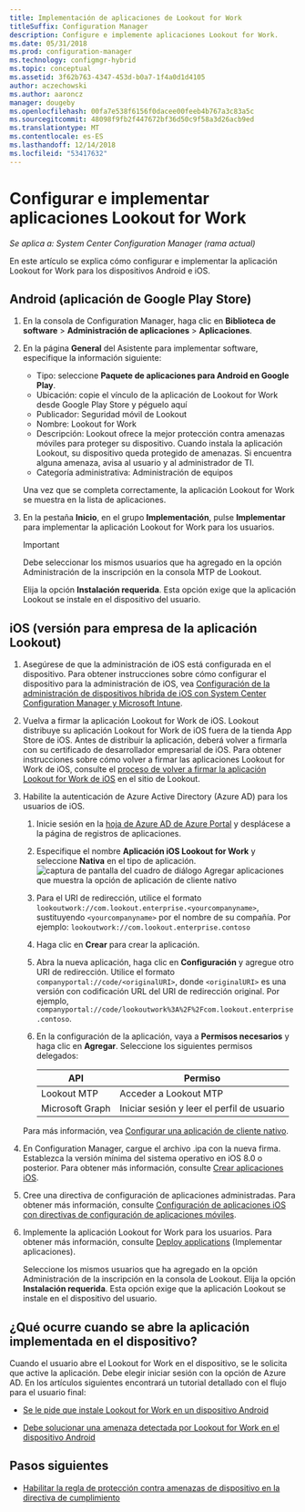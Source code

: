 ```yaml
---
title: Implementación de aplicaciones de Lookout for Work
titleSuffix: Configuration Manager
description: Configure e implemente aplicaciones Lookout for Work.
ms.date: 05/31/2018
ms.prod: configuration-manager
ms.technology: configmgr-hybrid
ms.topic: conceptual
ms.assetid: 3f62b763-4347-453d-b0a7-1f4a0d1d4105
author: aczechowski
ms.author: aaroncz
manager: dougeby
ms.openlocfilehash: 00fa7e538f6156f0dacee00feeb4b767a3c83a5c
ms.sourcegitcommit: 48098f9fb2f447672bf36d50c9f58a3d26acb9ed
ms.translationtype: MT
ms.contentlocale: es-ES
ms.lasthandoff: 12/14/2018
ms.locfileid: "53417632"
---
```

# <a name="configure-and-deploy-lookout-for-work-apps"></a>Configurar e implementar aplicaciones Lookout for Work

*Se aplica a: System Center Configuration Manager (rama actual)*

En este artículo se explica cómo configurar e implementar la aplicación Lookout for Work para los dispositivos Android e iOS.



## <a name="android-google-play-store-app"></a>Android (aplicación de Google Play Store)
1.  En la consola de Configuration Manager, haga clic en **Biblioteca de software** > **Administración de aplicaciones** > **Aplicaciones**.  

2.  En la página **General** del Asistente para implementar software, especifique la información siguiente:  
    - Tipo: seleccione **Paquete de aplicaciones para Android en Google Play**.
    - Ubicación: copie el vínculo de la aplicación de Lookout for Work desde Google Play Store y péguelo aquí
    - Publicador: Seguridad móvil de Lookout
    - Nombre: Lookout for Work
    - Descripción: Lookout ofrece la mejor protección contra amenazas móviles para proteger su dispositivo. Cuando instala la aplicación Lookout, su dispositivo queda protegido de amenazas. Si encuentra alguna amenaza, avisa al usuario y al administrador de TI.
    - Categoría administrativa: Administración de equipos  

    Una vez que se completa correctamente, la aplicación Lookout for Work se muestra en la lista de aplicaciones.  

3.  En la pestaña **Inicio**, en el grupo **Implementación**, pulse **Implementar** para implementar la aplicación Lookout for Work para los usuarios.   
    >[!IMPORTANT]  
    >Debe seleccionar los mismos usuarios que ha agregado en la opción Administración de la inscripción en la consola MTP de Lookout.  

    Elija la opción **Instalación requerida**. Esta opción exige que la aplicación Lookout se instale en el dispositivo del usuario.  



## <a name="ios-enterprise-signed-version-of-lookout-app"></a>iOS (versión para empresa de la aplicación Lookout)

1. Asegúrese de que la administración de iOS está configurada en el dispositivo. Para obtener instrucciones sobre cómo configurar el dispositivo para la administración de iOS, vea [Configuración de la administración de dispositivos híbrida de iOS con System Center Configuration Manager y Microsoft Intune](/sccm/mdm/deploy-use/enroll-hybrid-ios-mac).  

2. Vuelva a firmar la aplicación Lookout for Work de iOS. Lookout distribuye su aplicación Lookout for Work de iOS fuera de la tienda App Store de iOS. Antes de distribuir la aplicación, deberá volver a firmarla con su certificado de desarrollador empresarial de iOS. Para obtener instrucciones sobre cómo volver a firmar las aplicaciones Lookout for Work de iOS, consulte el [proceso de volver a firmar la aplicación Lookout for Work de iOS](https://personal.support.lookout.com/hc/articles/114094038714) en el sitio de Lookout.  

3. Habilite la autenticación de Azure Active Directory (Azure AD) para los usuarios de iOS.
   1.  Inicie sesión en la [hoja de Azure AD de Azure Portal](https://portal.azure.com/#blade/Microsoft_AAD_IAM/ActiveDirectoryMenuBlade/Overview) y desplácese a la página de registros de aplicaciones.  
   2.  Especifique el nombre **Aplicación iOS Lookout for Work** y seleccione **Nativa** en el tipo de aplicación.  
   ![captura de pantalla del cuadro de diálogo Agregar aplicaciones que muestra la opción de aplicación de cliente nativo](media/aad-add-app-reg.png)

   3.  Para el URI de redirección, utilice el formato `lookoutwork://com.lookout.enterprise.<yourcompanyname>`, sustituyendo `<yourcompanyname>` por el nombre de su compañía. Por ejemplo: `lookoutwork://com.lookout.enterprise.contoso`
   4. Haga clic en **Crear** para crear la aplicación. 
   5.  Abra la nueva aplicación, haga clic en **Configuración** y agregue otro URI de redirección. Utilice el formato `companyportal://code/<originalURI>`, donde `<originalURI>` es una versión con codificación URL del URI de redirección original. Por ejemplo, `companyportal://code/lookoutwork%3A%2F%2Fcom.lookout.enterprise.contoso`.
   6.  En la configuración de la aplicación, vaya a **Permisos necesarios** y haga clic en **Agregar**. Seleccione los siguientes permisos delegados:  

       | API  | Permiso  |
       |---------|---------|
       | Lookout MTP     | Acceder a Lookout MTP         |
       | Microsoft Graph     | Iniciar sesión y leer el perfil de usuario        |  

   Para más información, vea [Configurar una aplicación de cliente nativo](/azure/app-service/app-service-mobile-how-to-configure-active-directory-authentication#optional-configure-a-native-client-application).  


4. En Configuration Manager, cargue el archivo .ipa con la nueva firma. Establezca la versión mínima del sistema operativo en iOS 8.0 o posterior. Para obtener más información, consulte [Crear aplicaciones iOS](/sccm/apps/get-started/creating-ios-applications).   


5. Cree una directiva de configuración de aplicaciones administradas. Para obtener más información, consulte [Configuración de aplicaciones iOS con directivas de configuración de aplicaciones móviles](/sccm/apps/deploy-use/configure-ios-apps-with-app-configuration-policies).  


6. Implemente la aplicación Lookout for Work para los usuarios. Para obtener más información, consulte [Deploy applications](/sccm/apps/deploy-use/deploy-applications) (Implementar aplicaciones).  

   Seleccione los mismos usuarios que ha agregado en la opción Administración de la inscripción en la consola de Lookout. Elija la opción **Instalación requerida**. Esta opción exige que la aplicación Lookout se instale en el dispositivo del usuario.



## <a name="what-happens-when-the-deployed-app-is-opened-on-the-device"></a>¿Qué ocurre cuando se abre la aplicación implementada en el dispositivo?

Cuando el usuario abre el Lookout for Work en el dispositivo, se le solicita que active la aplicación. Debe elegir iniciar sesión con la opción de Azure AD. En los artículos siguientes encontrará un tutorial detallado con el flujo para el usuario final:

- [Se le pide que instale Lookout for Work en un dispositivo Android](/intune-user-help/you-are-prompted-to-install-lookout-for-work-android)

- [Debe solucionar una amenaza detectada por Lookout for Work en el dispositivo Android](/intune-user-help/you-need-to-resolve-a-threat-found-by-lookout-for-work-android)



## <a name="next-steps"></a>Pasos siguientes
- [Habilitar la regla de protección contra amenazas de dispositivo en la directiva de cumplimiento](enable-device-threat-protection-rule-compliance-policy.md)
